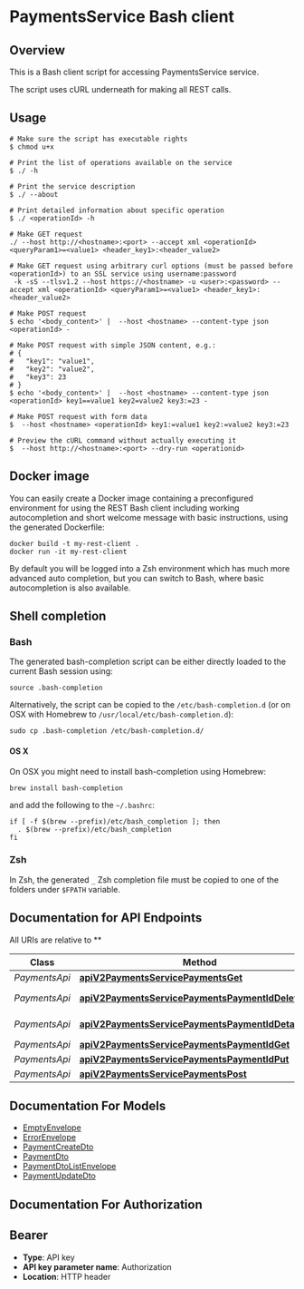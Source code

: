# PaymentsService Bash client

## Overview

This is a Bash client script for accessing PaymentsService service.

The script uses cURL underneath for making all REST calls.

## Usage

```shell
# Make sure the script has executable rights
$ chmod u+x 

# Print the list of operations available on the service
$ ./ -h

# Print the service description
$ ./ --about

# Print detailed information about specific operation
$ ./ <operationId> -h

# Make GET request
./ --host http://<hostname>:<port> --accept xml <operationId> <queryParam1>=<value1> <header_key1>:<header_value2>

# Make GET request using arbitrary curl options (must be passed before <operationId>) to an SSL service using username:password
 -k -sS --tlsv1.2 --host https://<hostname> -u <user>:<password> --accept xml <operationId> <queryParam1>=<value1> <header_key1>:<header_value2>

# Make POST request
$ echo '<body_content>' |  --host <hostname> --content-type json <operationId> -

# Make POST request with simple JSON content, e.g.:
# {
#   "key1": "value1",
#   "key2": "value2",
#   "key3": 23
# }
$ echo '<body_content>' |  --host <hostname> --content-type json <operationId> key1==value1 key2=value2 key3:=23 -

# Make POST request with form data
$  --host <hostname> <operationId> key1:=value1 key2:=value2 key3:=23

# Preview the cURL command without actually executing it
$  --host http://<hostname>:<port> --dry-run <operationid>

```

## Docker image

You can easily create a Docker image containing a preconfigured environment
for using the REST Bash client including working autocompletion and short
welcome message with basic instructions, using the generated Dockerfile:

```shell
docker build -t my-rest-client .
docker run -it my-rest-client
```

By default you will be logged into a Zsh environment which has much more
advanced auto completion, but you can switch to Bash, where basic autocompletion
is also available.

## Shell completion

### Bash

The generated bash-completion script can be either directly loaded to the current Bash session using:

```shell
source .bash-completion
```

Alternatively, the script can be copied to the `/etc/bash-completion.d` (or on OSX with Homebrew to `/usr/local/etc/bash-completion.d`):

```shell
sudo cp .bash-completion /etc/bash-completion.d/
```

#### OS X

On OSX you might need to install bash-completion using Homebrew:

```shell
brew install bash-completion
```

and add the following to the `~/.bashrc`:

```shell
if [ -f $(brew --prefix)/etc/bash_completion ]; then
  . $(brew --prefix)/etc/bash_completion
fi
```

### Zsh

In Zsh, the generated `_` Zsh completion file must be copied to one of the folders under `$FPATH` variable.

## Documentation for API Endpoints

All URIs are relative to **

Class | Method | HTTP request | Description
------------ | ------------- | ------------- | -------------
*PaymentsApi* | [**apiV2PaymentsServicePaymentsGet**](docs/PaymentsApi.md#apiv2paymentsservicepaymentsget) | **GET** /api/v2/PaymentsService/Payments | 
*PaymentsApi* | [**apiV2PaymentsServicePaymentsPaymentIdDelete**](docs/PaymentsApi.md#apiv2paymentsservicepaymentspaymentiddelete) | **DELETE** /api/v2/PaymentsService/Payments/{paymentId} | 
*PaymentsApi* | [**apiV2PaymentsServicePaymentsPaymentIdDetailsGet**](docs/PaymentsApi.md#apiv2paymentsservicepaymentspaymentiddetailsget) | **GET** /api/v2/PaymentsService/Payments/{paymentId}/Details | 
*PaymentsApi* | [**apiV2PaymentsServicePaymentsPaymentIdGet**](docs/PaymentsApi.md#apiv2paymentsservicepaymentspaymentidget) | **GET** /api/v2/PaymentsService/Payments/{paymentId} | 
*PaymentsApi* | [**apiV2PaymentsServicePaymentsPaymentIdPut**](docs/PaymentsApi.md#apiv2paymentsservicepaymentspaymentidput) | **PUT** /api/v2/PaymentsService/Payments/{paymentId} | 
*PaymentsApi* | [**apiV2PaymentsServicePaymentsPost**](docs/PaymentsApi.md#apiv2paymentsservicepaymentspost) | **POST** /api/v2/PaymentsService/Payments | 


## Documentation For Models

 - [EmptyEnvelope](docs/EmptyEnvelope.md)
 - [ErrorEnvelope](docs/ErrorEnvelope.md)
 - [PaymentCreateDto](docs/PaymentCreateDto.md)
 - [PaymentDto](docs/PaymentDto.md)
 - [PaymentDtoListEnvelope](docs/PaymentDtoListEnvelope.md)
 - [PaymentUpdateDto](docs/PaymentUpdateDto.md)


## Documentation For Authorization


## Bearer


- **Type**: API key
- **API key parameter name**: Authorization
- **Location**: HTTP header

